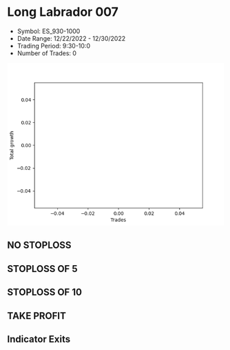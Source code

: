 # Long Labrador 007 
- Symbol: ES_930-1000
- Date Range: 12/22/2022 - 12/30/2022
- Trading Period: 9:30-10:0
- Number of Trades: 0

![Plot](LongLabrador007ES_930-1000.png)
## NO STOPLOSS














## STOPLOSS OF 5














## STOPLOSS OF 10














## TAKE PROFIT











## Indicator Exits



